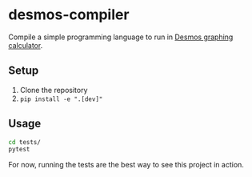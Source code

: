 # desmos-compiler

Compile a simple programming language to run in [Desmos graphing calculator](https://www.desmos.com/calculator).

## Setup

1. Clone the repository
2. `pip install -e ".[dev]"`

## Usage

```bash
cd tests/
pytest
```

For now, running the tests are the best way to see this project in action.
